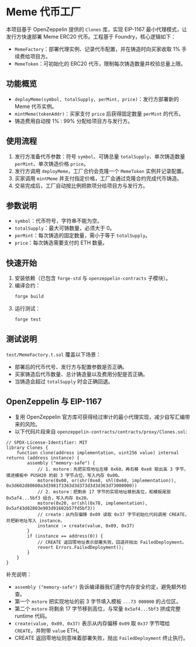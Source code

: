 # Meme 代币工厂

本项目基于 OpenZeppelin 提供的 `Clones` 库，实现 EIP-1167 最小代理模式，让发行方快速部署 Meme ERC20 代币。工程基于 Foundry，核心逻辑如下：

- `MemeFactory`：部署代理实例、记录代币配置，并在铸造时向买家收取 1% 手续费给项目方。
- `MemeToken`：可初始化的 ERC20 代币，限制每次铸造数量并校验总量上限。

## 功能概览
- `deployMeme(symbol, totalSupply, perMint, price)`：发行方部署新的 Meme 代币实例。
- `mintMeme(tokenAddr)`：买家支付 `price` 后获得固定数量 `perMint` 的代币。
- 铸造费用自动按 1% : 99% 分配给项目方与发行方。

## 使用流程
1. 发行方准备代币参数：符号 `symbol`、可铸总量 `totalSupply`、单次铸造数量 `perMint`、单次铸造价格 `price`。
2. 发行方调用 `deployMeme`，工厂合约会克隆一个 `MemeToken` 实例并记录配置。
3. 买家调用 `mintMeme` 并支付指定价格，工厂会通过克隆合约完成代币铸造。
4. 交易完成后，工厂自动按比例把款项分给项目方与发行方。

## 参数说明
- `symbol`：代币符号，字符串不能为空。
- `totalSupply`：最大可铸数量，必须大于 0。
- `perMint`：每次铸造的固定数量，需小于等于 `totalSupply`。
- `price`：每次铸造需要支付的 ETH 数量。

## 快速开始
1. 安装依赖（已包含 `forge-std` 与 `openzeppelin-contracts` 子模块）。
2. 编译合约：
   ```bash
   forge build
   ```
3. 运行测试：
   ```bash
   forge test
   ```

## 测试说明
`test/MemeFactory.t.sol` 覆盖以下场景：
- 部署后的代币代号、发行方与配置参数是否正确。
- 买家铸造后代币数量、总计铸造量以及费用分配是否正确。
- 当铸造会超过 `totalSupply` 时会正确回退。

## OpenZeppelin 与 EIP-1167
- 复用 OpenZeppelin 官方库可获得经过审计的最小代理实现，减少自写汇编带来的风险。
- 以下代码片段来自 `openzeppelin-contracts/contracts/proxy/Clones.sol`:

```solidity
// SPDX-License-Identifier: MIT
library Clones {
    function clone(address implementation, uint256 value) internal returns (address instance) {
        assembly ("memory-safe") {
            // 1. mstore：先把实现地址左移 0x60，再右移 0xe8 取出高 3 字节，填进模板中 PUSH20 的前 3 字节占位，写入内存 0x00。
            mstore(0x00, or(shr(0xe8, shl(0x60, implementation)), 0x3d602d80600a3d3981f3363d3d373d3d3d363d73000000))
            // 2. mstore：把剩余 17 字节的实现地址移到高位，和模板尾部 0x5af4...5bf3 组合，写入内存 0x20。
            mstore(0x20, or(shl(0x78, implementation), 0x5af43d82803e903d91602b57fd5bf3))
            // create：从内存偏移 0x09 读取 0x37 字节初始化代码调用 CREATE，并把新地址写入 instance。
            instance := create(value, 0x09, 0x37)
        }
        if (instance == address(0)) {
            // CREATE 返回零地址表示部署失败，回退并抛出 FailedDeployment。
            revert Errors.FailedDeployment();
        }
    }
}
```

补充说明：
- `assembly ("memory-safe")` 告诉编译器我们遵守内存安全约定，避免额外检查。
- 第一个 `mstore` 把实现地址的前 3 字节填入模板 `...73 000000` 的占位区。
- 第二个 `mstore` 将剩余 17 字节移到高位，与常量 `0x5af4...5bf3` 拼成完整 runtime 代码。
- `create(value, 0x09, 0x37)` 表示从内存偏移 `0x09` 取 `0x37` 字节喂给 `CREATE`，并附带 `value` ETH。
- CREATE 返回零地址则意味着部署失败，抛出 `FailedDeployment` 终止执行。
